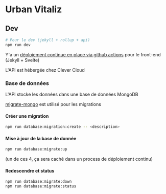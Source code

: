 # Urban Vitaliz

## Dev

```sh
# Pour le dev (jekyll + rollup + api) 
npm run dev 
```

Y'a un [déploiement continue en place via github actions](.github/workflows/publish.yml) pour le front-end (Jekyll + Svelte)

L'API est hébergée chez Clever Cloud


### Base de données

L'API stocke les données dans une base de données MongoDB

[migrate-mongo](https://www.npmjs.com/package/migrate-mongo) est utilisé pour les migrations

#### Créer une migration

```sh
npm run database:migration:create -- <description>
```

#### Mise à jour de la base de donnée

```sh
npm run database:migrate:up
```

(un de ces 4, ça sera caché dans un process de déploiement continu)

#### Redescendre et status

```sh
npm run database:migrate:down
npm run database:migrate:status
```
